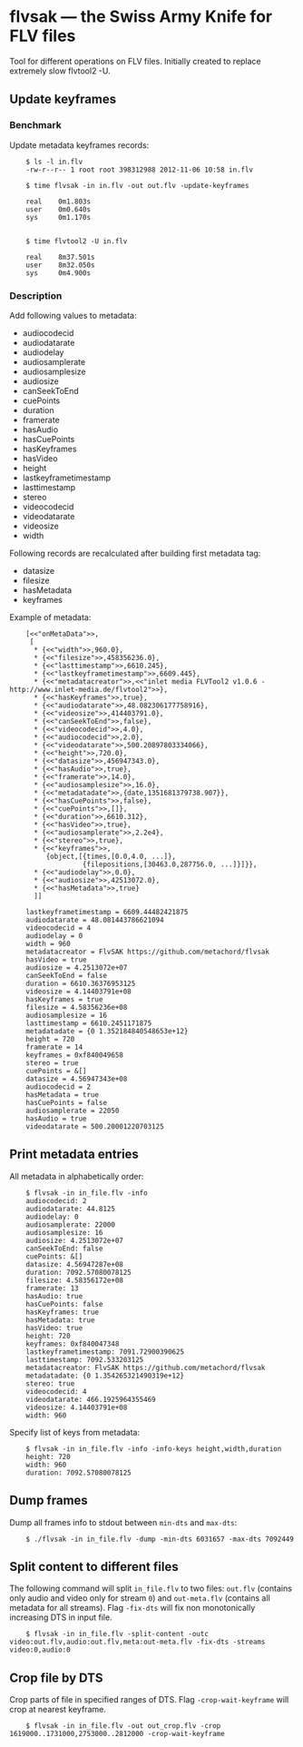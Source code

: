 # flvsak — the Swiss Army Knife for FLV files #

Tool for different operations on FLV files. Initially created to replace extremely slow flvtool2 -U.

## Update keyframes ##

### Benchmark ###

Update metadata keyframes records:

```
    $ ls -l in.flv
    -rw-r--r-- 1 root root 398312988 2012-11-06 10:58 in.flv

    $ time flvsak -in in.flv -out out.flv -update-keyframes

    real    0m1.803s
    user    0m0.640s
    sys     0m1.170s


    $ time flvtool2 -U in.flv

    real    8m37.501s
    user    8m32.050s
    sys     0m4.900s
```

### Description ###

Add following values to metadata:

 * audiocodecid
 * audiodatarate
 * audiodelay
 * audiosamplerate
 * audiosamplesize
 * audiosize
 * canSeekToEnd
 * cuePoints
 * duration
 * framerate
 * hasAudio
 * hasCuePoints
 * hasKeyframes
 * hasVideo
 * height
 * lastkeyframetimestamp
 * lasttimestamp
 * stereo
 * videocodecid
 * videodatarate
 * videosize
 * width


Following records are recalculated after building first metadata tag:

 * datasize
 * filesize
 * hasMetadata
 * keyframes

Example of metadata:

```
    [<<"onMetaData">>,
     [
      * {<<"width">>,960.0},
      * {<<"filesize">>,458356236.0},
      * {<<"lasttimestamp">>,6610.245},
      * {<<"lastkeyframetimestamp">>,6609.445},
      * {<<"metadatacreator">>,<<"inlet media FLVTool2 v1.0.6 - http://www.inlet-media.de/flvtool2">>},
      * {<<"hasKeyframes">>,true},
      * {<<"audiodatarate">>,48.082306177758916},
      * {<<"videosize">>,414403791.0},
      * {<<"canSeekToEnd">>,false},
      * {<<"videocodecid">>,4.0},
      * {<<"audiocodecid">>,2.0},
      * {<<"videodatarate">>,500.20897803334066},
      * {<<"height">>,720.0},
      * {<<"datasize">>,456947343.0},
      * {<<"hasAudio">>,true},
      * {<<"framerate">>,14.0},
      * {<<"audiosamplesize">>,16.0},
      * {<<"metadatadate">>,{date,1351681379738.907}},
      * {<<"hasCuePoints">>,false},
      * {<<"cuePoints">>,[]},
      * {<<"duration">>,6610.312},
      * {<<"hasVideo">>,true},
      * {<<"audiosamplerate">>,2.2e4},
      * {<<"stereo">>,true},
      * {<<"keyframes">>,
         {object,[{times,[0.0,4.0, ...]},
                  {filepositions,[30463.0,287756.0, ...]}]}},
      * {<<"audiodelay">>,0.0},
      * {<<"audiosize">>,42513072.0},
      * {<<"hasMetadata">>,true}
      ]]
```


```
    lastkeyframetimestamp = 6609.44482421875
    audiodatarate = 48.081443786621094
    videocodecid = 4
    audiodelay = 0
    width = 960
    metadatacreator = FlvSAK https://github.com/metachord/flvsak
    hasVideo = true
    audiosize = 4.2513072e+07
    canSeekToEnd = false
    duration = 6610.36376953125
    videosize = 4.14403791e+08
    hasKeyframes = true
    filesize = 4.58356236e+08
    audiosamplesize = 16
    lasttimestamp = 6610.2451171875
    metadatadate = {0 1.352184840548653e+12}
    height = 720
    framerate = 14
    keyframes = 0xf840049658
    stereo = true
    cuePoints = &[]
    datasize = 4.56947343e+08
    audiocodecid = 2
    hasMetadata = true
    hasCuePoints = false
    audiosamplerate = 22050
    hasAudio = true
    videodatarate = 500.20001220703125

```

## Print metadata entries ##

All metadata in alphabetically order:

```
    $ flvsak -in in_file.flv -info
    audiocodecid: 2
    audiodatarate: 44.8125
    audiodelay: 0
    audiosamplerate: 22000
    audiosamplesize: 16
    audiosize: 4.2513072e+07
    canSeekToEnd: false
    cuePoints: &[]
    datasize: 4.56947287e+08
    duration: 7092.57080078125
    filesize: 4.58356172e+08
    framerate: 13
    hasAudio: true
    hasCuePoints: false
    hasKeyframes: true
    hasMetadata: true
    hasVideo: true
    height: 720
    keyframes: 0xf840047348
    lastkeyframetimestamp: 7091.72900390625
    lasttimestamp: 7092.533203125
    metadatacreator: FlvSAK https://github.com/metachord/flvsak
    metadatadate: {0 1.354265321490319e+12}
    stereo: true
    videocodecid: 4
    videodatarate: 466.1925964355469
    videosize: 4.14403791e+08
    width: 960
```

Specify list of keys from metadata:

```
    $ flvsak -in in_file.flv -info -info-keys height,width,duration
    height: 720
    width: 960
    duration: 7092.57080078125
```

## Dump frames ##

Dump all frames info to stdout between `min-dts` and `max-dts`:

```
    $ ./flvsak -in in_file.flv -dump -min-dts 6031657 -max-dts 7092449
```

## Split content to different files ##

The following command will split `in_file.flv` to two files: `out.flv` (contains only audio and video only for stream `0`) and `out-meta.flv` (contains all metadata for all streams). Flag `-fix-dts` will fix non monotonically increasing DTS in input file.

```
    $ flvsak -in in_file.flv -split-content -outc video:out.flv,audio:out.flv,meta:out-meta.flv -fix-dts -streams video:0,audio:0
```

## Crop file by DTS ##

Crop parts of file in specified ranges of DTS. Flag `-crop-wait-keyframe` will crop at nearest keyframe.

```
    $ flvsak -in in_file.flv -out out_crop.flv -crop 1619000..1731000,2753000..2812000 -crop-wait-keyframe
```
